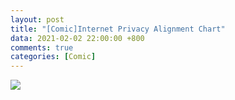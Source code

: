 ```yaml
---
layout: post
title: "[Comic]Internet Privacy Alignment Chart"
data: 2021-02-02 22:00:00 +800
comments: true
categories: [Comic]
---
```


![](/MyBlog/images/internetprivacyalignmentchart.png)

